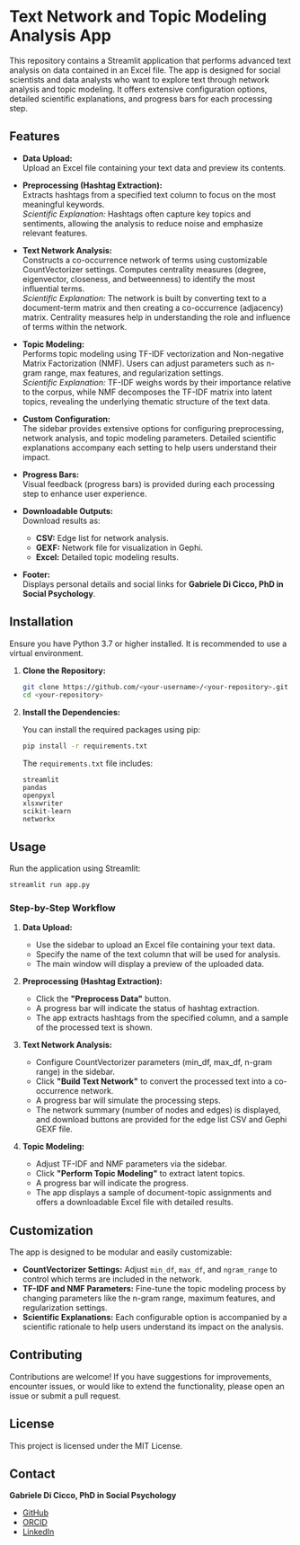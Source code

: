 # Text Network and Topic Modeling Analysis App

This repository contains a Streamlit application that performs advanced text analysis on data contained in an Excel file. The app is designed for social scientists and data analysts who want to explore text through network analysis and topic modeling. It offers extensive configuration options, detailed scientific explanations, and progress bars for each processing step.

## Features

- **Data Upload:**  
  Upload an Excel file containing your text data and preview its contents.

- **Preprocessing (Hashtag Extraction):**  
  Extracts hashtags from a specified text column to focus on the most meaningful keywords.  
  _Scientific Explanation:_ Hashtags often capture key topics and sentiments, allowing the analysis to reduce noise and emphasize relevant features.

- **Text Network Analysis:**  
  Constructs a co-occurrence network of terms using customizable CountVectorizer settings. Computes centrality measures (degree, eigenvector, closeness, and betweenness) to identify the most influential terms.  
  _Scientific Explanation:_ The network is built by converting text to a document-term matrix and then creating a co-occurrence (adjacency) matrix. Centrality measures help in understanding the role and influence of terms within the network.

- **Topic Modeling:**  
  Performs topic modeling using TF-IDF vectorization and Non-negative Matrix Factorization (NMF). Users can adjust parameters such as n-gram range, max features, and regularization settings.  
  _Scientific Explanation:_ TF-IDF weighs words by their importance relative to the corpus, while NMF decomposes the TF-IDF matrix into latent topics, revealing the underlying thematic structure of the text data.

- **Custom Configuration:**  
  The sidebar provides extensive options for configuring preprocessing, network analysis, and topic modeling parameters. Detailed scientific explanations accompany each setting to help users understand their impact.

- **Progress Bars:**  
  Visual feedback (progress bars) is provided during each processing step to enhance user experience.

- **Downloadable Outputs:**  
  Download results as:
  - **CSV:** Edge list for network analysis.
  - **GEXF:** Network file for visualization in Gephi.
  - **Excel:** Detailed topic modeling results.

- **Footer:**  
  Displays personal details and social links for **Gabriele Di Cicco, PhD in Social Psychology**.

## Installation

Ensure you have Python 3.7 or higher installed. It is recommended to use a virtual environment.

1. **Clone the Repository:**

   ```bash
   git clone https://github.com/<your-username>/<your-repository>.git
   cd <your-repository>
   ```

2. **Install the Dependencies:**

   You can install the required packages using pip:

   ```bash
   pip install -r requirements.txt
   ```

   The `requirements.txt` file includes:
   ```
   streamlit
   pandas
   openpyxl
   xlsxwriter
   scikit-learn
   networkx
   ```

## Usage

Run the application using Streamlit:

```bash
streamlit run app.py
```

### Step-by-Step Workflow

1. **Data Upload:**  
   - Use the sidebar to upload an Excel file containing your text data.
   - Specify the name of the text column that will be used for analysis.
   - The main window will display a preview of the uploaded data.

2. **Preprocessing (Hashtag Extraction):**  
   - Click the **"Preprocess Data"** button.
   - A progress bar will indicate the status of hashtag extraction.
   - The app extracts hashtags from the specified column, and a sample of the processed text is shown.

3. **Text Network Analysis:**  
   - Configure CountVectorizer parameters (min_df, max_df, n-gram range) in the sidebar.
   - Click **"Build Text Network"** to convert the processed text into a co-occurrence network.
   - A progress bar will simulate the processing steps.
   - The network summary (number of nodes and edges) is displayed, and download buttons are provided for the edge list CSV and Gephi GEXF file.

4. **Topic Modeling:**  
   - Adjust TF-IDF and NMF parameters via the sidebar.
   - Click **"Perform Topic Modeling"** to extract latent topics.
   - A progress bar will indicate the progress.
   - The app displays a sample of document-topic assignments and offers a downloadable Excel file with detailed results.


## Customization

The app is designed to be modular and easily customizable:
- **CountVectorizer Settings:** Adjust `min_df`, `max_df`, and `ngram_range` to control which terms are included in the network.
- **TF-IDF and NMF Parameters:** Fine-tune the topic modeling process by changing parameters like the n-gram range, maximum features, and regularization settings.
- **Scientific Explanations:** Each configurable option is accompanied by a scientific rationale to help users understand its impact on the analysis.

## Contributing

Contributions are welcome! If you have suggestions for improvements, encounter issues, or would like to extend the functionality, please open an issue or submit a pull request.

## License

This project is licensed under the MIT License.

## Contact

**Gabriele Di Cicco, PhD in Social Psychology**  
- [GitHub](https://github.com/gdc0000)  
- [ORCID](https://orcid.org/0000-0002-1439-5790)  
- [LinkedIn](https://www.linkedin.com/in/gabriele-di-cicco-124067b0/)

